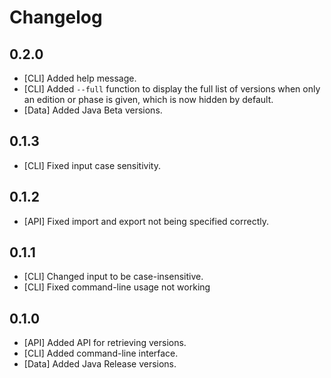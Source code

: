 # Changelog

## 0.2.0
- [CLI] Added help message.
- [CLI] Added `--full` function to display the full list of versions when only an edition or phase is given, which is now hidden by default.
- [Data] Added Java Beta versions.

## 0.1.3
- [CLI] Fixed input case sensitivity.

## 0.1.2
- [API] Fixed import and export not being specified correctly.

## 0.1.1
- [CLI] Changed input to be case-insensitive.
- [CLI] Fixed command-line usage not working

## 0.1.0
- [API] Added API for retrieving versions.
- [CLI] Added command-line interface.
- [Data] Added Java Release versions.
